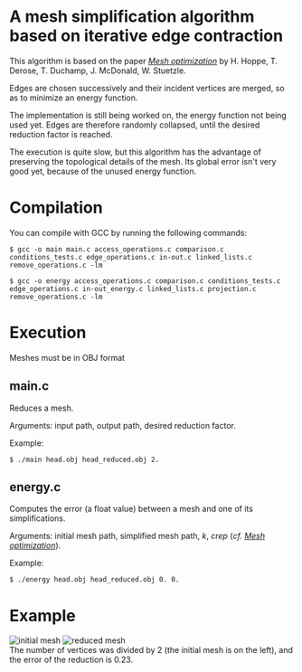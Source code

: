 # A mesh simplification algorithm based on iterative edge contraction
This algorithm is based on the paper [_Mesh optimization_](https://doi.org/10.1145/166117.166119) by H. Hoppe, T. Derose, T. Duchamp, J. McDonald, W. Stuetzle.

Edges are chosen successively and their incident vertices are merged, so as to minimize an energy function.

The implementation is still being worked on, the energy function not being used yet. Edges are therefore randomly collapsed, until the desired reduction factor is reached.

The execution is quite slow, but this algorithm has the advantage of preserving the topological details of the mesh. Its global error isn't very good yet, because of the unused energy function.

 # Compilation
 You can compile with GCC by running the following commands:
```
$ gcc -o main main.c access_operations.c comparison.c conditions_tests.c edge_operations.c in-out.c linked_lists.c remove_operations.c -lm
```

```
$ gcc -o energy access_operations.c comparison.c conditions_tests.c edge_operations.c in-out_energy.c linked_lists.c projection.c remove_operations.c -lm
```

# Execution
Meshes must be in OBJ format

## main.c
Reduces a mesh.

Arguments: input path, output path, desired reduction factor.

Example:
```
$ ./main head.obj head_reduced.obj 2.
```

## energy.c
Computes the error (a float value) between a mesh and one of its simplifications.

Arguments: initial mesh path, simplified mesh path, _k_, _crep_ (_cf. [Mesh optimization](https://doi.org/10.1145/166117.166119)_).

Example:
```
$ ./energy head.obj head_reduced.obj 0. 0.
```

# Example
![initial mesh](https://i.imgur.com/c4XOg8p.png) ![reduced mesh](https://i.imgur.com/z7ff6Wx.png) \
The number of vertices was divided by 2 (the initial mesh is on the left), and the error of the reduction is 0.23.
